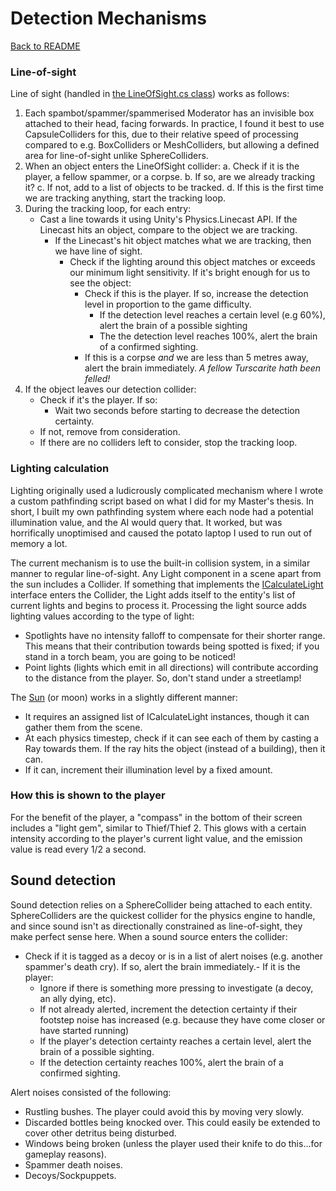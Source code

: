# Detection Mechanisms
[Back to README](./README.md)

### Line-of-sight
Line of sight (handled in [the LineOfSight.cs class](./Spamocalypse%20Infiltration/Assets/Scripts/AI/LineOfSight.cs)) works as follows:
1. Each spambot/spammer/spammerised Moderator has an invisible box attached to their head, facing forwards. In practice, I found it best to use CapsuleColliders for this, due to their relative speed of processing compared to e.g. BoxColliders or MeshColliders, but allowing a defined area for line-of-sight unlike SphereColliders.
2. When an object enters the LineOfSight collider:
    a. Check if it is the player, a fellow spammer, or a corpse.
    b. If so, are we already tracking it?
    c. If not, add to a list of objects to be tracked.
    d. If this is the first time we are tracking anything, start the tracking loop.
3. During the tracking loop, for each entry:
    - Cast a line towards it using Unity's Physics.Linecast API. If the Linecast hits an object, compare to the object we are tracking.
        - If the Linecast's hit object matches what we are tracking, then we have line of sight.
            - Check if the lighting around this object matches or exceeds our minimum light sensitivity. If it's bright enough for us to see the object:
                - Check if this is the player. If so, increase the detection level in proportion to the game difficulty.
                    - If the detection level reaches a certain level (e.g 60%), alert the brain of a possible sighting
                    - The the detection level reaches 100%, alert the brain of a confirmed sighting.
                - If this is a corpse _and_ we are less than 5 metres away, alert the brain immediately. _A fellow Turscarite hath been felled!_
4. If the object leaves our detection collider:
    - Check if it's the player. If so:
        - Wait two seconds before starting to decrease the detection certainty.
    - If not, remove from consideration.
    - If there are no colliders left to consider, stop the tracking loop.

### Lighting calculation
Lighting originally used a ludicrously complicated mechanism where I wrote a custom pathfinding script based on what I did for my Master's thesis. In short, I built my own pathfinding system where each node had a potential illumination value, and the AI would query that. It worked, but was horrifically unoptimised and caused the potato laptop I used to run out of memory a lot.

The current mechanism is to use the built-in collision system, in a similar manner to regular line-of-sight. Any Light component in a scene apart from the sun includes a Collider. If something that implements the [ICalculateLight](/Spamocalypse%20Infiltration/Assets/Scripts/Lighting/ICalculateLight.cs) interface enters the Collider, the Light adds itself to the entity's list of current lights and begins to process it. Processing the light source adds lighting values according to the type of light:
- Spotlights have no intensity falloff to compensate for their shorter range. This means that their contribution towards being spotted is fixed; if you stand in a torch beam, you are going to be noticed!
- Point lights (lights which emit in all directions) will contribute according to the distance from the player. So, don't stand under a streetlamp!

The [Sun](./Spamocalypse%20Infiltration/Assets/Scripts/Lighting/Sun.cs) (or moon) works in a slightly different manner:
- It requires an assigned list of ICalculateLight instances, though it can gather them from the scene.
- At each physics timestep, check if it can see each of them by casting a Ray towards them. If the ray hits the object (instead of a building), then it can.
- If it can, increment their illumination level by a fixed amount.

### How this is shown to the player
For the benefit of the player, a "compass" in the bottom of their screen includes a "light gem", similar to Thief/Thief 2. This glows with a certain intensity according to the player's current light value, and the emission value is read every 1/2 a second.

## Sound detection
Sound detection relies on a SphereCollider being attached to each entity. SphereColliders are the quickest collider for the physics engine to handle, and since sound isn't as directionally constrained as line-of-sight, they make perfect sense here. When a sound source enters the collider:
- Check if it is tagged as a decoy or is in a list of alert noises (e.g. another spammer's death cry). If so, alert the brain immediately.- If it is the player:
    - Ignore if there is something more pressing to investigate (a decoy, an ally dying, etc).
    - If not already alerted, increment the detection certainty if their footstep noise has increased (e.g. because they have come closer or have started running)
    - If the player's detection certainty reaches a certain level, alert the brain of a possible sighting.
    - If the detection certainty reaches 100%, alert the brain of a confirmed sighting.

Alert noises consisted of the following:
- Rustling bushes. The player could avoid this by moving very slowly.
- Discarded bottles being knocked over. This could easily be extended to cover other detritus being disturbed.
- Windows being broken (unless the player used their knife to do this...for gameplay reasons).
- Spammer death noises.
- Decoys/Sockpuppets.

